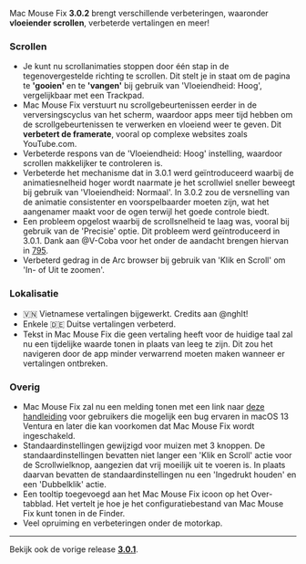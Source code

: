 Mac Mouse Fix **3.0.2** brengt verschillende verbeteringen, waaronder **vloeiender scrollen**, verbeterde vertalingen en meer!

### Scrollen

- Je kunt nu scrollanimaties stoppen door één stap in de tegenovergestelde richting te scrollen. Dit stelt je in staat om de pagina te **'gooien'** en te **'vangen'** bij gebruik van 'Vloeiendheid: Hoog', vergelijkbaar met een Trackpad.
- Mac Mouse Fix verstuurt nu scrollgebeurtenissen eerder in de verversingscyclus van het scherm, waardoor apps meer tijd hebben om de scrollgebeurtenissen te verwerken en vloeiend weer te geven. Dit **verbetert de framerate**, vooral op complexe websites zoals YouTube.com.
- Verbeterde respons van de 'Vloeiendheid: Hoog' instelling, waardoor scrollen makkelijker te controleren is.
- Verbeterde het mechanisme dat in 3.0.1 werd geïntroduceerd waarbij de animatiesnelheid hoger wordt naarmate je het scrollwiel sneller beweegt bij gebruik van 'Vloeiendheid: Normaal'. In 3.0.2 zou de versnelling van de animatie consistenter en voorspelbaarder moeten zijn, wat het aangenamer maakt voor de ogen terwijl het goede controle biedt.
- Een probleem opgelost waarbij de scrollsnelheid te laag was, vooral bij gebruik van de 'Precisie' optie. Dit probleem werd geïntroduceerd in 3.0.1. Dank aan @V-Coba voor het onder de aandacht brengen hiervan in [795](https://github.com/noah-nuebling/mac-mouse-fix/issues/795).
- Verbeterd gedrag in de Arc browser bij gebruik van 'Klik en Scroll' om 'In- of Uit te zoomen'.

### Lokalisatie

- 🇻🇳 Vietnamese vertalingen bijgewerkt. Credits aan @nghlt!
- Enkele 🇩🇪 Duitse vertalingen verbeterd.
- Tekst in Mac Mouse Fix die geen vertaling heeft voor de huidige taal zal nu een tijdelijke waarde tonen in plaats van leeg te zijn. Dit zou het navigeren door de app minder verwarrend moeten maken wanneer er vertalingen ontbreken.

### Overig

- Mac Mouse Fix zal nu een melding tonen met een link naar [deze handleiding](https://github.com/noah-nuebling/mac-mouse-fix/discussions/861) voor gebruikers die mogelijk een bug ervaren in macOS 13 Ventura en later die kan voorkomen dat Mac Mouse Fix wordt ingeschakeld.
- Standaardinstellingen gewijzigd voor muizen met 3 knoppen. De standaardinstellingen bevatten niet langer een 'Klik en Scroll' actie voor de Scrollwielknop, aangezien dat vrij moeilijk uit te voeren is. In plaats daarvan bevatten de standaardinstellingen nu een 'Ingedrukt houden' en een 'Dubbelklik' actie.
- Een tooltip toegevoegd aan het Mac Mouse Fix icoon op het Over-tabblad. Het vertelt je hoe je het configuratiebestand van Mac Mouse Fix kunt tonen in de Finder.
- Veel opruiming en verbeteringen onder de motorkap.

---

Bekijk ook de vorige release [**3.0.1**](https://github.com/noah-nuebling/mac-mouse-fix/releases/tag/3.0.1).
